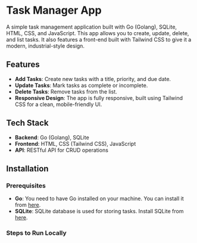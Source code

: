 # Task Manager App

A simple task management application built with Go (Golang), SQLite, HTML, CSS, and JavaScript. This app allows you to create, update, delete, and list tasks. It also features a front-end built with Tailwind CSS to give it a modern, industrial-style design.

## Features
- **Add Tasks**: Create new tasks with a title, priority, and due date.
- **Update Tasks**: Mark tasks as complete or incomplete.
- **Delete Tasks**: Remove tasks from the list.
- **Responsive Design**: The app is fully responsive, built using Tailwind CSS for a clean, mobile-friendly UI.

## Tech Stack
- **Backend**: Go (Golang), SQLite
- **Frontend**: HTML, CSS (Tailwind CSS), JavaScript
- **API**: RESTful API for CRUD operations

## Installation

### Prerequisites
- **Go**: You need to have Go installed on your machine. You can install it from [here](https://golang.org/dl/).
- **SQLite**: SQLite database is used for storing tasks. Install SQLite from [here](https://www.sqlite.org/download.html).

### Steps to Run Locally


